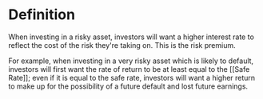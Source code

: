 # Definition
When investing in a risky asset, investors will want a higher interest rate to reflect the cost of the risk they're taking on. This is the risk premium.

For example, when investing in a very risky asset which is likely to default, investors will first want the rate of return to be at least equal to the [[Safe Rate]]; even if it is equal to the safe rate, investors will want a higher return to make up for the possibility of a future default and lost future earnings.